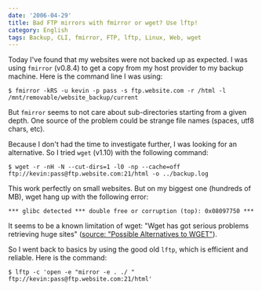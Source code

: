 ```yaml
---
date: '2006-04-29'
title: Bad FTP mirrors with fmirror or wget? Use lftp!
category: English
tags: Backup, CLI, fmirror, FTP, lftp, Linux, Web, wget
---
```


Today I've found that my websites were not backed up as expected. I was using `fmirror` (v0.8.4) to get a copy from my host provider to my backup machine. Here is the command line I was using:

```shell-session
$ fmirror -kRS -u kevin -p pass -s ftp.website.com -r /html -l /mnt/removable/website_backup/current
```

But `fmirror` seems to not care about sub-directories starting from a given depth. One source of the problem could be strange file names (spaces, utf8 chars, etc).

Because I don't had the time to investigate further, I was looking for an alternative. So I tried `wget` (v1.10) with the following command:

```shell-session
$ wget -r -nH -N --cut-dirs=1 -l0 -np --cache=off ftp://kevin:pass@ftp.website.com:21/html -o ../backup.log
```

This work perfectly on small websites. But on my biggest one (hundreds of MB), wget hang up with the following error:

```text
*** glibc detected *** double free or corruption (top): 0x08097750 ***
```

It seems to be a known limitation of wget: "Wget has got serious problems retrieving huge sites" ([source: "Possible Alternatives to WGET"](https://www.ccp14.ac.uk/mirror/wget.htm)).

So I went back to basics by using the good old `lftp`, which is efficient and reliable. Here is the command:

```shell-session
$ lftp -c 'open -e "mirror -e . ./ " ftp://kevin:pass@ftp.website.com:21/html'
```
